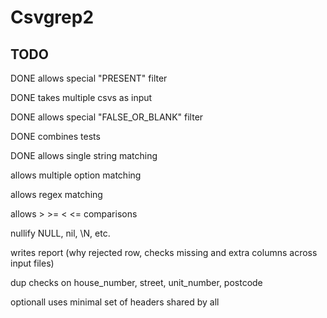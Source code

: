 # Csvgrep2

## TODO

DONE allows special "PRESENT" filter

DONE takes multiple csvs as input

DONE allows special "FALSE_OR_BLANK" filter

DONE combines tests

DONE allows single string matching

allows multiple option matching

allows regex matching

allows > >= < <= comparisons

nullify NULL, nil, \N, etc.

writes report (why rejected row, checks missing and extra columns across input files)

dup checks on house_number, street, unit_number, postcode

optionall uses minimal set of headers shared by all
